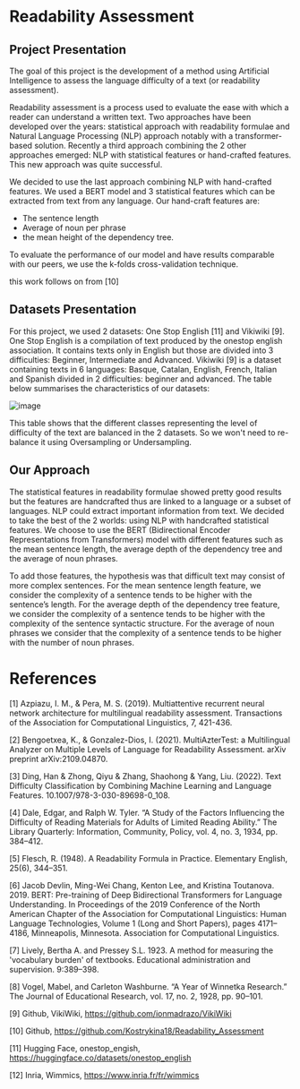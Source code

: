 # Readability Assessment

## Project Presentation

The goal of this project is the development of a method using Artificial Intelligence to assess the language difficulty of a text (or readability assessment).

Readability assessment is a process used to evaluate the ease with which a reader can understand a written text. Two approaches have been developed over the years: statistical approach with readability formulae and Natural Language Processing (NLP) approach notably with a transformer-based solution. Recently a third approach combining the 2 other approaches emerged:  NLP with statistical features or hand-crafted features. This new approach was quite successful. 

We decided to use the last approach combining NLP with hand-crafted features. We used a BERT model and 3 statistical features which can be extracted from text from any language. Our hand-craft features are: 
- The sentence length
- Average of noun per phrase
- the mean height of the dependency tree.

To evaluate the performance of our model and have results comparable with our peers, we use the k-folds cross-validation technique.

this work follows on from \[10]

## Datasets Presentation

For this project, we used 2 datasets: One Stop English \[11] and Vikiwiki \[9]. One Stop English is a compilation of text produced by the onestop english association. It contains texts only in English but those are divided into 3 difficulties: Beginner, Intermediate and Advanced. Vikiwiki \[9] is a dataset containing texts in 6 languages: Basque, Catalan, English, French, Italian and Spanish divided in 2 difficulties: beginner and advanced. The table below summarises the characteristics of our datasets:

![image](https://github.com/user-attachments/assets/1f534a00-5191-437f-9b03-ffa110768504)

This table shows that the different classes representing the level of difficulty of the text are balanced in the 2 datasets. So we won't need to re-balance it using Oversampling or Undersampling.

## Our Approach

The statistical features in readability formulae showed pretty good results but the features are handcrafted thus are linked to a language or a subset of languages. NLP could extract important information from text. We decided to take the best of the 2 worlds:  using NLP with handcrafted statistical features. We choose to use the BERT (Bidirectional Encoder Representations from Transformers)  model with different features such as the mean sentence length, the average depth of the dependency tree and the average of noun phrases.

To add those features, the hypothesis was that difficult text may consist of more complex sentences. For the mean sentence length feature, we consider the complexity of a sentence tends to be higher with the sentence’s length. For the average depth of the dependency tree feature, we consider the complexity of a sentence tends to be higher with the complexity of the sentence syntactic structure. For the average of noun phrases we consider that the complexity of a sentence tends to be higher with the number of noun phrases.

# References

\[1] Azpiazu, I. M., & Pera, M. S. (2019). Multiattentive recurrent neural network architecture for multilingual readability assessment. Transactions of the Association for Computational Linguistics, 7, 421-436. 

\[2] Bengoetxea, K., & Gonzalez-Dios, I. (2021). MultiAzterTest: a Multilingual Analyzer on Multiple Levels of Language for Readability Assessment. arXiv preprint arXiv:2109.04870. 

\[3] Ding, Han & Zhong, Qiyu & Zhang, Shaohong & Yang, Liu. (2022). Text Difficulty Classification by Combining Machine Learning and Language Features. 10.1007/978-3-030-89698-0_108.

\[4] Dale, Edgar, and Ralph W. Tyler. “A Study of the Factors Influencing the Difficulty of Reading Materials for Adults of Limited Reading Ability.” The Library Quarterly: Information, Community, Policy, vol. 4, no. 3, 1934, pp. 384–412. 

\[5] Flesch, R. (1948). A Readability Formula in Practice. Elementary English, 25(6), 344–351. 

\[6] Jacob Devlin, Ming-Wei Chang, Kenton Lee, and Kristina Toutanova. 2019. BERT: Pre-training of Deep Bidirectional Transformers for Language Understanding. In Proceedings of the 2019 Conference of the North American Chapter of the Association for Computational Linguistics: Human Language Technologies, Volume 1 (Long and Short Papers), pages 4171–4186, Minneapolis, Minnesota. Association for Computational Linguistics. 

\[7] Lively, Bertha A. and Pressey S.L. 1923. A method for measuring the 'vocabulary burden' of textbooks. Educational administration and supervision. 9:389–398. 

\[8] Vogel, Mabel, and Carleton Washburne. “A Year of Winnetka Research.” The Journal of Educational Research, vol. 17, no. 2, 1928, pp. 90–101. 

\[9] Github, VikiWiki, https://github.com/ionmadrazo/VikiWiki
 
\[10] Github, https://github.com/Kostrykina18/Readability_Assessment

\[11] Hugging Face, onestop_engish,  https://huggingface.co/datasets/onestop_english

\[12] Inria, Wimmics,  https://www.inria.fr/fr/wimmics 
